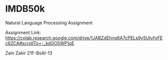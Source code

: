 # IMDB50k
Natural Language Processing Assignment

Assignment Link:
https://colab.research.google.com/drive/1JABZdEhnq6A7cPELs9y5UtyfvFEc6ZCA#scrollTo=-_kdGO5WP1qE

Zain Zakir
21F-BsAI-13
